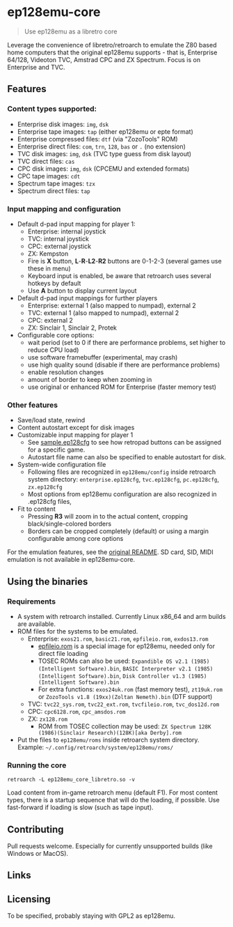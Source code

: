 # ep128emu-core
> Use ep128emu as a libretro core

Leverage the convenience of libretro/retroarch to emulate the Z80 based home 
computers that the original ep128emu supports - that is, Enterprise 64/128, 
Videoton TVC, Amstrad CPC and ZX Spectrum. Focus is on Enterprise and TVC.

## Features

### Content types supported:
* Enterprise disk images: `img`, `dsk`
* Enterprise tape images: `tap` (either ep128emu or epte format)
* Enterprise compressed files: `dtf` (via "ZozoTools" ROM)
* Enterprise direct files: `com`, `trn`, `128`, `bas` or `.` (no extension)
* TVC disk images: `img`, `dsk` (TVC type guess from disk layout)
* TVC direct files: `cas`
* CPC disk images: `img`, `dsk` (CPCEMU and extended formats)
* CPC tape images: `cdt`
* Spectrum tape images: `tzx`
* Spectrum direct files: `tap`

### Input mapping and configuration
* Default d-pad input mapping for player 1:
  * Enterprise: internal joystick
  * TVC: internal joystick
  * CPC: external joystick
  * ZX: Kempston
  * Fire is **X** button, **L**-**R**-**L2**-**R2** buttons are 0-1-2-3 (several games use these in menu)
  * Keyboard input is enabled, be aware that retroarch uses several hotkeys by default
  * Use **A** button to display current layout
* Default d-pad input mappings for further players
  * Enterprise: external 1 (also mapped to numpad), external 2
  * TVC: external 1 (also mapped to numpad), external 2
  * CPC: external 2
  * ZX: Sinclair 1, Sinclair 2, Protek
* Configurable core options:
  * wait period (set to 0 if there are performance problems, set higher to reduce CPU load)
  * use software framebuffer (experimental, may crash)
  * use high quality sound (disable if there are performance problems)
  * enable resolution changes
  * amount of border to keep when zooming in
  * use original or enhanced ROM for Enterprise (faster memory test)

### Other features
* Save/load state, rewind
* Content autostart except for disk images
* Customizable input mapping for player 1
  * See [sample.ep128cfg](core/sample.ep128cfg) to see how retropad buttons can be assigned for a specific game.
  * Autostart file name can also be specified to enable autostart for disk.
* System-wide configuration file
  * Following files are recognized in `ep128emu/config` inside retroarch system directory: `enterprise.ep128cfg`, `tvc.ep128cfg`, `pc.ep128cfg`, `zx.ep128cfg`
  * Most options from ep128emu configuration are also recognized in .ep128cfg files,
* Fit to content
  * Pressing **R3** will zoom in to the actual content, cropping black/single-colored borders
  * Borders can be cropped completely (default) or using a margin configurable among core options

For the emulation features, see the [original README](README). SD card, SID, MIDI emulation is not available in ep128emu-core.

## Using the binaries

### Requirements

* A system with retroarch installed. Currently Linux x86_64 and arm builds are
available.
* ROM files for the systems to be emulated.
  * Enterprise: `exos21.rom`, `basic21.rom`, `epfileio.rom`, `exdos13.rom`
    * [epfileio.rom](roms/epfileio.rom) is a special image for ep128emu, needed only for direct file loading
    * TOSEC ROMs can also be used: `Expandible OS v2.1 (1985)(Intelligent Software).bin`, `BASIC Interpreter v2.1 (1985)(Intelligent Software).bin`, `Disk Controller v1.3 (1985)(Intelligent Software).bin`
    * For extra functions: `exos24uk.rom` (fast memory test), `zt19uk.rom` or `ZozoTools v1.8 (19xx)(Zoltan Nemeth).bin` (DTF support)
  * TVC: `tvc22_sys.rom`, `tvc22_ext.rom`, `tvcfileio.rom`, `tvc_dos12d.rom`
  * CPC: `cpc6128.rom`, `cpc_amsdos.rom`
  * ZX: `zx128.rom`
    * ROM from TOSEC collection may be used: `ZX Spectrum 128K (1986)(Sinclair Research)(128K)[aka Derby].rom`
* Put the files to `ep128emu/roms` inside retroarch system directory. Example: `~/.config/retroarch/system/ep128emu/roms/`

### Running the core
```shell
retroarch -L ep128emu_core_libretro.so -v
```
Load content from in-game retroarch menu (default F1). For most content types, there is a startup sequence that will do the loading, if possible. Use fast-forward if loading is slow (such as tape input).


## Contributing

Pull requests welcome. Especially for currently unsupported builds (like Windows or MacOS).

## Links


## Licensing

To be specified, probably staying with GPL2 as ep128emu.
